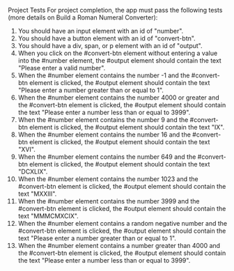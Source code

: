 Project Tests
For project completion, the app must pass the following tests (more details on Build a Roman Numeral Converter):
   1. You should have an input element with an id of "number".
   2. You should have a button element with an id of "convert-btn".
   3. You should have a div, span, or p element with an id of "output".
   4. When you click on the #convert-btn element without entering a value into the #number element, the #output element should contain the text "Please enter a valid number".
   5. When the #number element contains the number -1 and the #convert-btn element is clicked, the #output element should contain the text "Please enter a number greater than or equal to 1".
   6. When the #number element contains the number 4000 or greater and the #convert-btn element is clicked, the #output element should contain the text "Please enter a number less than or equal to 3999".
   7. When the #number element contains the number 9 and the #convert-btn element is clicked, the #output element should contain the text "IX".
   8. When the #number element contains the number 16 and the #convert-btn element is clicked, the #output element should contain the text "XVI".
   9. When the #number element contains the number 649 and the #convert-btn element is clicked, the #output element should contain the text "DCXLIX".
   10. When the #number element contains the number 1023 and the #convert-btn element is clicked, the #output element should contain the text "MXXIII".
   11. When the #number element contains the number 3999 and the #convert-btn element is clicked, the #output element should contain the text "MMMCMXCIX".
   12. When the #number element contains a random negative number and the #convert-btn element is clicked, the #output element should contain the text "Please enter a number greater than or equal to 1".
   13. When the #number element contains a number greater than 4000 and the #convert-btn element is clicked, the #output element should contain the text "Please enter a number less than or equal to 3999".
